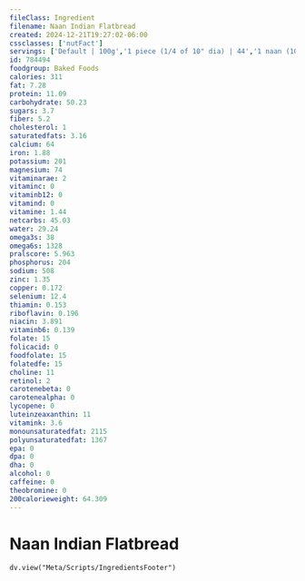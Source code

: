 ```yaml
---
fileClass: Ingredient
filename: Naan Indian Flatbread
created: 2024-12-21T19:27:02-06:00
cssclasses: ['nutFact']
servings: ['Default | 100g','1 piece (1/4 of 10" dia) | 44','1 naan (10" dia) | 177','1 surface inch | 2']
id: 784494
foodgroup: Baked Foods
calories: 311
fat: 7.28
protein: 11.09
carbohydrate: 50.23
sugars: 3.7
fiber: 5.2
cholesterol: 1
saturatedfats: 3.16
calcium: 64
iron: 1.88
potassium: 201
magnesium: 74
vitaminarae: 2
vitaminc: 0
vitaminb12: 0
vitamind: 0
vitamine: 1.44
netcarbs: 45.03
water: 29.24
omega3s: 38
omega6s: 1328
pralscore: 5.963
phosphorus: 204
sodium: 508
zinc: 1.35
copper: 0.172
selenium: 12.4
thiamin: 0.153
riboflavin: 0.196
niacin: 3.891
vitaminb6: 0.139
folate: 15
folicacid: 0
foodfolate: 15
folatedfe: 15
choline: 11
retinol: 2
carotenebeta: 0
carotenealpha: 0
lycopene: 0
luteinzeaxanthin: 11
vitamink: 3.6
monounsaturatedfat: 2115
polyunsaturatedfat: 1367
epa: 0
dpa: 0
dha: 0
alcohol: 0
caffeine: 0
theobromine: 0
200calorieweight: 64.309
---
```


# Naan Indian Flatbread

```dataviewjs
dv.view("Meta/Scripts/IngredientsFooter")
```